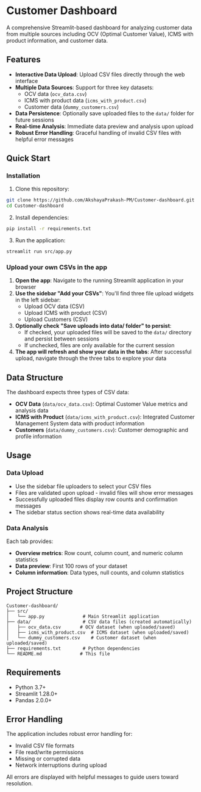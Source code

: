 # Customer Dashboard

A comprehensive Streamlit-based dashboard for analyzing customer data from multiple sources including OCV (Optimal Customer Value), ICMS with product information, and customer data.

## Features

- **Interactive Data Upload**: Upload CSV files directly through the web interface
- **Multiple Data Sources**: Support for three key datasets:
  - OCV data (`ocv_data.csv`)
  - ICMS with product data (`icms_with_product.csv`) 
  - Customer data (`dummy_customers.csv`)
- **Data Persistence**: Optionally save uploaded files to the `data/` folder for future sessions
- **Real-time Analysis**: Immediate data preview and analysis upon upload
- **Robust Error Handling**: Graceful handling of invalid CSV files with helpful error messages

## Quick Start

### Installation

1. Clone this repository:
```bash
git clone https://github.com/AkshayaPrakash-PM/Customer-dashboard.git
cd Customer-dashboard
```

2. Install dependencies:
```bash
pip install -r requirements.txt
```

3. Run the application:
```bash
streamlit run src/app.py
```

### Upload your own CSVs in the app

1. **Open the app**: Navigate to the running Streamlit application in your browser
2. **Use the sidebar "Add your CSVs"**: You'll find three file upload widgets in the left sidebar:
   - Upload OCV data (CSV)
   - Upload ICMS with product (CSV) 
   - Upload Customers (CSV)
3. **Optionally check "Save uploads into data/ folder" to persist**: 
   - If checked, your uploaded files will be saved to the `data/` directory and persist between sessions
   - If unchecked, files are only available for the current session
4. **The app will refresh and show your data in the tabs**: After successful upload, navigate through the three tabs to explore your data

## Data Structure

The dashboard expects three types of CSV data:

- **OCV Data** (`data/ocv_data.csv`): Optimal Customer Value metrics and analysis data
- **ICMS with Product** (`data/icms_with_product.csv`): Integrated Customer Management System data with product information
- **Customers** (`data/dummy_customers.csv`): Customer demographic and profile information

## Usage

### Data Upload

- Use the sidebar file uploaders to select your CSV files
- Files are validated upon upload - invalid files will show error messages
- Successfully uploaded files display row counts and confirmation messages
- The sidebar status section shows real-time data availability

### Data Analysis

Each tab provides:
- **Overview metrics**: Row count, column count, and numeric column statistics
- **Data preview**: First 100 rows of your dataset
- **Column information**: Data types, null counts, and column statistics

## Project Structure

```
Customer-dashboard/
├── src/
│   └── app.py              # Main Streamlit application
├── data/                   # CSV data files (created automatically)
│   ├── ocv_data.csv       # OCV dataset (when uploaded/saved)
│   ├── icms_with_product.csv  # ICMS dataset (when uploaded/saved)
│   └── dummy_customers.csv    # Customer dataset (when uploaded/saved)
├── requirements.txt        # Python dependencies
└── README.md              # This file
```

## Requirements

- Python 3.7+
- Streamlit 1.28.0+
- Pandas 2.0.0+

## Error Handling

The application includes robust error handling for:
- Invalid CSV file formats
- File read/write permissions
- Missing or corrupted data
- Network interruptions during upload

All errors are displayed with helpful messages to guide users toward resolution.